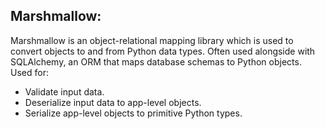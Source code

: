 ## Marshmallow:
Marshmallow is an object-relational mapping library which is used to convert objects to and from Python data types. Often used alongside with SQLAlchemy, an ORM that maps
database schemas to Python objects. Used for:
- Validate input data.
- Deserialize input data to app-level objects.
- Serialize app-level objects to primitive Python types.
